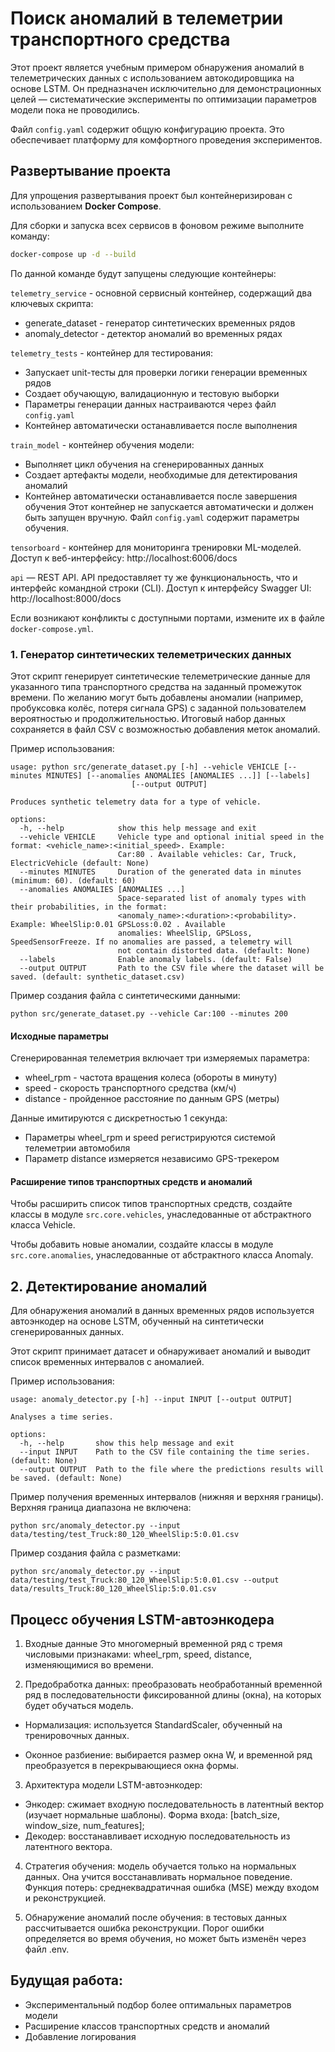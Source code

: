 
# Поиск аномалий в телеметрии транспортного средства

Этот проект является учебным примером обнаружения аномалий в телеметрических данных с использованием автокодировщика на основе LSTM. Он предназначен исключительно для демонстрационных целей — систематические эксперименты по оптимизации параметров модели пока не проводились.

Файл `config.yaml` содержит общую конфигурацию проекта.
Это обеспечивает платформу для комфортного проведения экспериментов.


## Развертывание проекта

Для упрощения развертывания проект был контейнеризирован с использованием **Docker Compose**.

Для сборки и запуска всех сервисов в фоновом режиме выполните команду:


```bash
docker-compose up -d --build
```

По данной команде будут запущены следующие контейнеры:

`telemetry_service` - основной сервисный контейнер, содержащий два ключевых скрипта:
- generate_dataset - генератор синтетических временных рядов
- anomaly_detector - детектор аномалий во временных рядах

`telemetry_tests` - контейнер для тестирования:
- Запускает unit-тесты для проверки логики генерации временных рядов
- Создает обучающую, валидационную и тестовую выборки
- Параметры генерации данных настраиваются через файл `config.yaml`
- Контейнер автоматически останавливается после выполнения

`train_model` - контейнер обучения модели:
- Выполняет цикл обучения на сгенерированных данных
- Создает артефакты модели, необходимые для детектирования аномалий
- Контейнер автоматически останавливается после завершения обучения
Этот контейнер не запускается автоматически и должен быть запущен вручную. Файл `config.yaml` содержит параметры обучения.

`tensorboard` - контейнер для мониторинга тренировки ML-моделей.  Доступ к веб-интерфейсу: http://localhost:6006/docs

`api` — REST API. API предоставляет ту же функциональность, что и интерфейс командной строки (CLI). Доступ к интерфейсу Swagger UI: http://localhost:8000/docs


Если возникают конфликты с доступными портами, измените их в файле `docker-compose.yml`.


### 1. Генератор синтетических телеметрических данных

Этот скрипт генерирует синтетические телеметрические данные для указанного типа транспортного средства на заданный промежуток времени.
По желанию могут быть добавлены аномалии (например, пробуксовка колёс, потеря сигнала GPS) с заданной пользователем вероятностью и продолжительностью.
Итоговый набор данных сохраняется в файл CSV с возможностью добавления меток аномалий.

Пример использования:

```
usage: python src/generate_dataset.py [-h] --vehicle VEHICLE [--minutes MINUTES] [--anomalies ANOMALIES [ANOMALIES ...]] [--labels]
                           [--output OUTPUT]

Produces synthetic telemetry data for a type of vehicle.

options:
  -h, --help            show this help message and exit
  --vehicle VEHICLE     Vehicle type and optional initial speed in the format: <vehicle_name>:<initial_speed>. Example:
                        Car:80 . Available vehicles: Car, Truck, ElectricVehicle (default: None)
  --minutes MINUTES     Duration of the generated data in minutes (minimum: 60). (default: 60)
  --anomalies ANOMALIES [ANOMALIES ...]
                        Space-separated list of anomaly types with their probabilities, in the format:
                        <anomaly_name>:<duration>:<probability>. Example: WheelSlip:0.01 GPSLoss:0.02 . Available
                        anomalies: WheelSlip, GPSLoss, SpeedSensorFreeze. If no anomalies are passed, a telemetry will
                        not contain distorted data. (default: None)
  --labels              Enable anomaly labels. (default: False)
  --output OUTPUT       Path to the CSV file where the dataset will be saved. (default: synthetic_dataset.csv)
```

Пример создания файла с синтетическими данными:

```
python src/generate_dataset.py --vehicle Car:100 --minutes 200
```


#### Исходные параметры

Сгенерированная телеметрия включает три измеряемых параметра:
- wheel_rpm - частота вращения колеса (обороты в минуту)
- speed - скорость транспортного средства (км/ч)
- distance - пройденное расстояние по данным GPS (метры)

Данные имитируются с дискретностью 1 секунда:
- Параметры wheel_rpm и speed регистрируются системой телеметрии автомобиля
- Параметр distance измеряется независимо GPS-трекером


#### Расширение типов транспортных средств и аномалий

Чтобы расширить список типов транспортных средств, создайте классы в модуле `src.core.vehicles`, унаследованные от абстрактного класса Vehicle.

Чтобы добавить новые аномалии, создайте классы в модуле `src.core.anomalies`, унаследованные от абстрактного класса Anomaly.


## 2. Детектирование аномалий

Для обнаружения аномалий в данных временных рядов используется автоэнкодер на основе LSTM, обученный на синтетически сгенерированных данных.

Этот скрипт принимает датасет и обнаруживает аномалий и выводит список временных интервалов с аномалией.

Пример использования:

```
usage: anomaly_detector.py [-h] --input INPUT [--output OUTPUT]

Analyses a time series.

options:
  -h, --help       show this help message and exit
  --input INPUT    Path to the CSV file containing the time series. (default: None)
  --output OUTPUT  Path to the file where the predictions results will be saved. (default: None)
```

Пример получения временных интервалов (нижняя и верхняя границы). Верхняя граница диапазона не включена:

```
python src/anomaly_detector.py --input data/testing/test_Truck:80_120_WheelSlip:5:0.01.csv
```

Пример создания файла с разметками:

```
python src/anomaly_detector.py --input data/testing/test_Truck:80_120_WheelSlip:5:0.01.csv --output data/results_Truck:80_120_WheelSlip:5:0.01.csv
```


## Процесс обучения LSTM-автоэнкодера

1. Входные данные
Это многомерный временной ряд с тремя числовыми признаками: wheel_rpm, speed, distance, изменяющимися во времени.

2. Предобработка данных: преобразовать необработанный временной ряд в последовательности фиксированной длины (окна), на которых будет обучаться модель.

- Нормализация: используется StandardScaler, обученный на тренировочных данных.

- Оконное разбиение: выбирается размер окна W, и временной ряд преобразуется в перекрывающиеся окна формы.

3. Архитектура модели LSTM-автоэнкодер:
- Энкодер: сжимает входную последовательность в латентный вектор (изучает нормальные шаблоны). Форма входа: [batch_size, window_size, num_features];
- Декодер: восстанавливает исходную последовательность из латентного вектора.

4. Стратегия обучения: модель обучается только на нормальных данных.
Она учится восстанавливать нормальное поведение.
Функция потерь: среднеквадратичная ошибка (MSE) между входом и реконструкцией.


5. Обнаружение аномалий после обучения: в тестовых данных рассчитывается ошибка реконструкции.
Порог ошибки определяется во время обучения, но может быть изменён через файл .env.


## Будущая работа:

- Экспериментальный подбор более оптимальных параметров модели
- Расширение классов транспортных средств и аномалий
- Добавление логирования